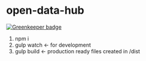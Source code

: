 # open-data-hub

[![Greenkeeper badge](https://badges.greenkeeper.io/technologiestiftung/open-data-hub.svg)](https://greenkeeper.io/)

1. npm i
2. gulp watch <- for development
3. gulp build <- production ready files created in /dist
